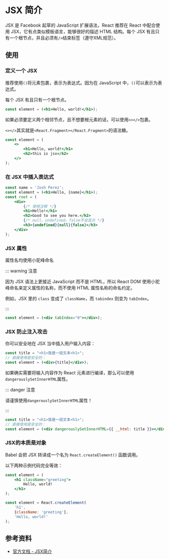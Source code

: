 # JSX 简介

JSX 是 Facebook 起草的 JavaScript 扩展语法，React 推荐在 React 中配合使用 JSX，它有点类似模板语言，能够很好的描述 HTML 结构。每个 JSX 有且只有一个根节点，并且必须有`/>`结束标签（遵守XML规范）。

## 使用

### 定义一个 JSX

推荐使用`()`将元素包裹，表示为表达式。因为在 JavaScript 中，`()`可以表示为表达式。

每个 JSX 有且只有一个根节点。

```jsx
const element = (<h1>Hello, world!</h1>);
```

如果必须要定义两个相邻节点，且不想要根元素的话，可以使用`<></>`包裹。

`<></>`其实就是`<React.Fragment></React.Fragment>`的语法糖。

```jsx
const element = (
	<>
		<h1>Hello, world!</h1>
		<h2>this is jsx</h2>
	</>
);
```

### 在 JSX 中插入表达式

```jsx
const name = 'Josh Perez';
const element = (<h1>Hello, {name}</h1>);
const root = (
	<div>
        {/* 使用注释 */}
		<h1>Hello!</h1>
		<h2>Good to see you here.</h2>
        {/* null，undefined，false不会显示 */}
        <h3>{undefined}{null}{false}</h3>
	</div>
);
```

### JSX 属性

属性名均使用小驼峰命名

::: warning 注意

因为 JSX 语法上更接近 JavaScript 而不是 HTML，所以 React DOM 使用小驼峰命名来定义属性的名称，而不使用 HTML 属性名称的命名约定。

例如，JSX 里的 `class` 变成了 `className`，而 `tabindex` 则变为 `tabIndex`。

:::

```jsx
const element = (<div tabIndex="0"></div>);
```

### JSX 防止注入攻击

你可以安全地在 JSX 当中插入用户输入内容：

```jsx
const title = "<h1>我是一段文本<h1>";
// 直接使用是安全的：
const element = (<div>{title}</div>);
```

如果确实需要将输入内容作为 React 元素进行编译，那么可以使用`dangerouslySetInnerHTML`属性。

::: danger 注意

请谨慎使用`dangerouslySetInnerHTML`属性！

:::

```jsx
const title = "<h1>我是一段文本<h1>";
// 直接使用是安全的：
const element = (<div dangerouslySetInnerHTML={{ __html: title }}></div>);
```



### JSX的本质是对象

Babel 会把 JSX 转译成一个名为 `React.createElement()` 函数调用。

以下两种示例代码完全等效：

```jsx
const element = (
	<h1 className="greeting">
		Hello, world!
	</h1>
);
```

```jsx
const element = React.createElement(
	'h1',
	{className: 'greeting'},
	'Hello, world!'
);
```

## 参考资料

- [官方文档 - JSX简介](https://react.docschina.org/docs/introducing-jsx.html)

<Vssue 
    :options="{ labels: [$page.relativePath.split('/')[0]] }" 
    :title="$page.relativePath.split('/')[1]" 
/>
